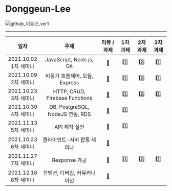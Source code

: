 # Donggeun-Lee

![github_이동근_ver1](https://user-images.githubusercontent.com/29723695/135609734-0432322b-71b5-4dd9-a59f-bdb22eca0e54.png)

---
|일자|주제|리뷰 / 과제|1차 과제|2차 과제|3차 과제|
|:-----:|:-----:|:-----:|:-----:|:-----:|:-----:|
|2021.10.02<br>1차 세미나|JavaScript, Node.js, Git|[📕](./1st-seminar/README.md)|[1️⃣](./1st-seminar/level1)|[2️⃣](./1st-seminar/level2)|[3️⃣](./1st-seminar/level3)|
|2021.10.09<br>2차 세미나|비동기 흐름제어, 모듈, Express|[📕](./2nd-seminar/README.md)|[1️⃣](./2nd-seminar/level1)|[2️⃣](./2nd-seminar/level2-3)|[3️⃣](./2nd-seminar/level2-3)|
|2021.10.23<br>3차 세미나|HTTP, CRUD, Firebase Functions|[📕](./3rd-seminar/README.md)|[1️⃣](./3rd-seminar/level1-2)|[2️⃣](./3rd-seminar/level1-2)|[3️⃣](./3rd-seminar/level3)|
|2021.10.30<br>4차 세미나|DB, PostgreSQL, NodeJS 연동, RDS|[📕](./4th-seminar/README.md)|[1️⃣](./4th-seminar/level1)|||
|2021.11.13<br>5차 세미나|API 제작 실전|[📕](./5th-seminar/README.md)|[1️⃣](./5th-seminar/level1)|||
|2021.10.23<br>6차 세미나|클라이언트-서버 합동 세미나|[📕](./6th-seminar/README.md)||||
|2021.11.27<br>7차 세미나|Response 가공|[📕](./7th-seminar/README.md)|[1️⃣](./7th-seminar/level1-3)|[2️⃣](./7th-seminar/level2)|[3️⃣](./7th-seminar/level1-3)|
|2021.12.18<br>8차 세미나|컨벤션, 디버깅, 커뮤커니이션|[📕](./8th-seminar/README.md)||||
